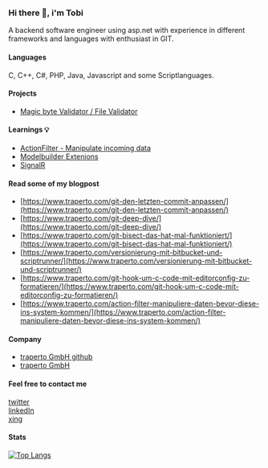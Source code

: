 ### Hi there 👋, i'm Tobi

A backend software engineer using asp.net with experience in different frameworks and languages with enthusiast in GIT.

#### Languages

C, C++, C#, PHP, Java, Javascript and some Scriptlanguages.

#### Projects

- [Magic byte Validator / File Validator](https://github.com/neon-JS/MagicBytesValidator)<br>

#### Learnings 💡

- [ActionFilter - Manipulate incoming data](https://github.com/kryptobi/ActionFilter)<br>
- [Modelbuilder Extenions](https://github.com/kryptobi/ModelBuilderExtensions)<br>
- [SignalR](https://github.com/kryptobi/SignalR)<br>

#### Read some of my blogpost

- [https://www.traperto.com/git-den-letzten-commit-anpassen/](https://www.traperto.com/git-den-letzten-commit-anpassen/)<br>
- [https://www.traperto.com/git-deep-dive/](https://www.traperto.com/git-deep-dive/)<br>
- [https://www.traperto.com/git-bisect-das-hat-mal-funktioniert/](https://www.traperto.com/git-bisect-das-hat-mal-funktioniert/)<br>
- [https://www.traperto.com/versionierung-mit-bitbucket-und-scriptrunner/](https://www.traperto.com/versionierung-mit-bitbucket-und-scriptrunner/)<br>
- [https://www.traperto.com/git-hook-um-c-code-mit-editorconfig-zu-formatieren/](https://www.traperto.com/git-hook-um-c-code-mit-editorconfig-zu-formatieren/)<br>
- [https://www.traperto.com/action-filter-manipuliere-daten-bevor-diese-ins-system-kommen/](https://www.traperto.com/action-filter-manipuliere-daten-bevor-diese-ins-system-kommen/)<br>

#### Company

- [traperto GmbH github](https://github.com/Traperto) <br>
- [traperto GmbH](https://www.traperto.com/)

#### Feel free to contact me

[twitter](https://twitter.com/tjnssn)<br>
[linkedIn](https://www.linkedin.com/in/tobias-janssen-72519a16b/)<br>
[xing](https://www.xing.com/profile/Tobias_Janssen16/cv)<br>


#### Stats
[![Top Langs](https://github-readme-stats.vercel.app/api/top-langs/?username=kryptobi)](https://github.com/anuraghazra/github-readme-stats)
